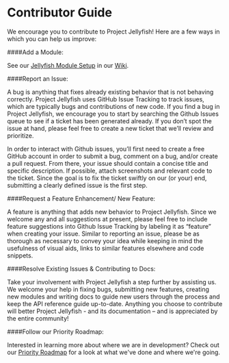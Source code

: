 Contributor Guide
===================

We encourage you to contribute to Project Jellyfish! Here are a few ways in which you can help us improve:


####Add a Module:

See our [Jellyfish Module Setup](https://github.com/projectjellyfish/api/wiki/Jellyfish-Module-Setup) in our [Wiki](https://github.com/projectjellyfish/api/wiki).



####Report an Issue:

A bug is anything that fixes already existing behavior that is not behaving correctly. Project Jellyfish uses GitHub Issue Tracking to track issues, which are typically bugs and contributions of new code. If you find a bug in Project Jellyfish, we encourage you to start by searching the Github Issues queue to see if a ticket has been generated already. If you don’t spot the issue at hand, please feel free to create a new ticket that we’ll review and prioritize.

In order to interact with Github issues, you’ll first need to create a free GitHub account in order to submit a bug, comment on a bug, and/or create a pull request. From there, your issue should contain a concise title and specific description. If possible, attach screenshots and relevant code to the ticket.
Since the goal is to fix the ticket swiftly on our (or your) end, submitting a clearly defined issue is the first step.



####Request a Feature Enhancement/ New Feature:

A feature is anything that adds new behavior to Project Jellyfish. Since we welcome any and all suggestions at present, please feel free to include feature suggestions into Github Issue Tracking by labeling it as “feature” when creating your issue. Similar to reporting an issue, please be as thorough as necessary to convey your idea while keeping in mind the usefulness of visual aids, links to similar features elsewhere and code snippets.



####Resolve Existing Issues & Contributing to Docs:

Take your involvement with Project Jellyfish a step further by assisting us. We welcome your help in fixing bugs, submitting new features, creating new modules and writing docs to guide new users through the process and keep the API reference guide up-to-date.
Anything you choose to contribute will better Project Jellyfish - and its documentation – and is appreciated by the entire community!



####Follow our Priority Roadmap:

Interested in learning more about where we are in development? Check out our [Priority Roadmap](https://github.com/projectjellyfish/api/wiki/Priority-Roadmap) for a look at what we've done and where we're going.
